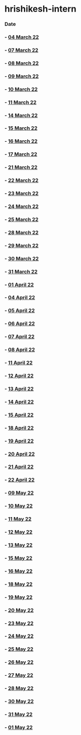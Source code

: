 # hrishikesh-intern
### Date

### - [04 March 22](https://github.com/sp18-interns/hrishikesh-intern/tree/main/04%20March%2022)

### - [07 March 22](https://github.com/sp18-interns/hrishikesh-intern/tree/main/07%20March%2022)

### - [08 March 22](https://github.com/sp18-interns/hrishikesh-intern/tree/main/08%20March%2022)

### - [09 March 22](https://github.com/sp18-interns/hrishikesh-intern/tree/main/09%20March%2022)

### - [10 March 22](https://github.com/sp18-interns/hrishikesh-intern/tree/main/10%20March%2022)

### - [11 March 22](https://github.com/sp18-interns/hrishikesh-intern/tree/main/11%20March%2022)

### - [14 March 22](https://github.com/sp18-interns/hrishikesh-intern/tree/main/14%20March%2022)

### - [15 March 22](https://github.com/sp18-interns/hrishikesh-intern/tree/main/15%20March%2022)

### - [16 March 22](https://github.com/sp18-interns/hrishikesh-intern/tree/main/16%20March%2022)

### - [17 March 22](https://github.com/sp18-interns/hrishikesh-intern/tree/main/17%20March%2022)

### - [21 March 22](https://github.com/sp18-interns/hrishikesh-intern/tree/main/21%20March%2022)

### - [22 March 22](https://github.com/sp18-interns/hrishikesh-intern/tree/main/22%20March%2022)

### - [23 March 22](https://github.com/sp18-interns/hrishikesh-intern/tree/main/23%20March%2022)

### - [24 March 22](https://github.com/sp18-interns/hrishikesh-intern/tree/main/24%20March%2022)

### - [25 March 22](https://github.com/sp18-interns/hrishikesh-intern/tree/main/25%20March%2022)

### - [28 March 22](https://github.com/sp18-interns/hrishikesh-intern/tree/main/28%20%20March%2022)

### - [29 March 22](https://github.com/sp18-interns/hrishikesh-intern/tree/main/29%20%20March%2022)

### - [30 March 22](https://github.com/sp18-interns/hrishikesh-intern/tree/main/30%20%20March%2022)

### - [31 March 22](https://github.com/sp18-interns/hrishikesh-intern/tree/main/31%20%20March%2022)

### - [01 April 22](https://github.com/sp18-interns/hrishikesh-intern/tree/main/01%20April%2022)

### - [04 April 22](https://github.com/sp18-interns/hrishikesh-intern/tree/main/04%20April%2022)

### - [05 April 22](https://github.com/sp18-interns/hrishikesh-intern/tree/main/05%20April%2022)

### - [06 April 22](https://github.com/sp18-interns/hrishikesh-intern/tree/main/06%20April%2022)

### - [07 April 22](https://github.com/sp18-interns/hrishikesh-intern/tree/main/07%20April%2022)

### - [08 April 22](https://github.com/sp18-interns/hrishikesh-intern/tree/main/08%20April%2022)

### - [11 April 22](https://github.com/sp18-interns/hrishikesh-intern/tree/main/11%20April%2022)

### - [12 April 22](https://github.com/sp18-interns/hrishikesh-intern/tree/main/12%20April%2022)

### - [13 April 22](https://github.com/sp18-interns/hrishikesh-intern/tree/main/13%20April%2022)

### - [14 April 22](https://github.com/sp18-interns/hrishikesh-intern/tree/main/14%20April%2022)

### - [15 April 22](https://github.com/sp18-interns/hrishikesh-intern/tree/main/15%20April%2022)

### - [18 April 22](https://github.com/sp18-interns/hrishikesh-intern/tree/main/18%20April%2022)

### - [19 April 22](https://github.com/sp18-interns/hrishikesh-intern/tree/main/19%20April%2022)

### - [20 April 22](https://github.com/sp18-interns/hrishikesh-intern/tree/main/20%20April%2022)

### - [21 April 22](https://github.com/sp18-interns/hrishikesh-intern/tree/main/21%20April%2022)

### - [22 April 22](https://github.com/sp18-interns/hrishikesh-intern/tree/main/22%20April%2022)

### - [09 May 22](https://github.com/sp18-interns/hrishikesh-intern/tree/main/09%20May%2022)

### - [10 May 22](https://github.com/sp18-interns/hrishikesh-intern/tree/main/10%20May%2022)

### - [11 May 22](https://github.com/sp18-interns/hrishikesh-intern/tree/main/11%20May%2022)

### - [12 May 22](https://github.com/sp18-interns/hrishikesh-intern/tree/main/12%20May%2022)

### - [13 May 22](https://github.com/sp18-interns/hrishikesh-intern/tree/main/13%20May%2022)

### - [15 May 22](https://github.com/sp18-interns/hrishikesh-intern/tree/main/15%20%20May%2022)

### - [16 May 22](https://github.com/sp18-interns/hrishikesh-intern/tree/main/16%20%20May%2022)

### - [18 May 22](https://github.com/sp18-interns/hrishikesh-intern/tree/main/18%20%20May%2022)

### - [19 May 22](https://github.com/sp18-interns/hrishikesh-intern/tree/main/19%20%20May%2022)

### - [20 May 22](https://github.com/sp18-interns/hrishikesh-intern/tree/main/20%20%20May%2022)

### - [23 May 22](https://github.com/sp18-interns/hrishikesh-intern/tree/main/23%20%20May%2022)

### - [24 May 22](https://github.com/sp18-interns/hrishikesh-intern/tree/main/24%20%20May%2022)

### - [25 May 22](https://github.com/sp18-interns/hrishikesh-intern/tree/main/25%20%20May%2022)

### - [26 May 22](https://github.com/sp18-interns/hrishikesh-intern/tree/main/26%20%20May%2022)

### - [27 May 22](https://github.com/sp18-interns/hrishikesh-intern/tree/main/27%20%20May%2022)

### - [28 May 22](https://github.com/sp18-interns/hrishikesh-intern/tree/main/28%20%20May%2022)

### - [30 May 22](https://github.com/sp18-interns/hrishikesh-intern/tree/main/30%20%20May%2022)

### - [31 May 22](https://github.com/sp18-interns/hrishikesh-intern/tree/main/31%20%20May%2022)

### - [01 May 22](https://github.com/sp18-interns/hrishikesh-intern/tree/main/01%20%20June%2022)
